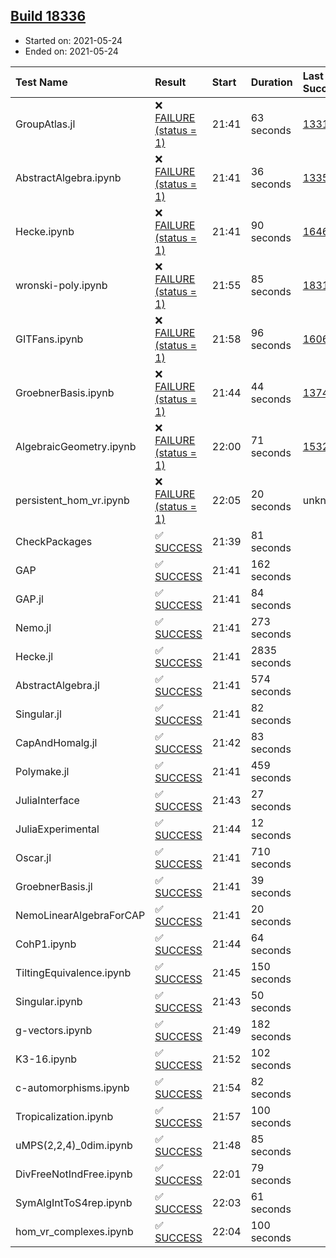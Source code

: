 ## [Build 18336](https://oscarci.mathematik.uni-kl.de/job/oscar/18336/)

* Started on: 2021-05-24
* Ended on: 2021-05-24

| Test Name    | Result | Start | Duration | Last Success | First Failure |
|:-------------|:-------|:------|:---------|:-------------|:--------------|
| GroupAtlas.jl | ❌ [FAILURE (status = 1)](https://oscarci.mathematik.uni-kl.de/job/oscar/18336/artifact/logs/build-18336/GroupAtlas.jl.log) | 21:41 | 63 seconds | [13311](https://oscarci.mathematik.uni-kl.de/job/oscar/13311/) | [13312](https://oscarci.mathematik.uni-kl.de/job/oscar/13312/) |
| AbstractAlgebra.ipynb | ❌ [FAILURE (status = 1)](https://oscarci.mathematik.uni-kl.de/job/oscar/18336/artifact/logs/build-18336/AbstractAlgebra.ipynb.log) | 21:41 | 36 seconds | [13355](https://oscarci.mathematik.uni-kl.de/job/oscar/13355/) | [13356](https://oscarci.mathematik.uni-kl.de/job/oscar/13356/) |
| Hecke.ipynb | ❌ [FAILURE (status = 1)](https://oscarci.mathematik.uni-kl.de/job/oscar/18336/artifact/logs/build-18336/Hecke.ipynb.log) | 21:41 | 90 seconds | [16463](https://oscarci.mathematik.uni-kl.de/job/oscar/16463/) | [16464](https://oscarci.mathematik.uni-kl.de/job/oscar/16464/) |
| wronski-poly.ipynb | ❌ [FAILURE (status = 1)](https://oscarci.mathematik.uni-kl.de/job/oscar/18336/artifact/logs/build-18336/wronski-poly.ipynb.log) | 21:55 | 85 seconds | [18314](https://oscarci.mathematik.uni-kl.de/job/oscar/18314/) | [18315](https://oscarci.mathematik.uni-kl.de/job/oscar/18315/) |
| GITFans.ipynb | ❌ [FAILURE (status = 1)](https://oscarci.mathematik.uni-kl.de/job/oscar/18336/artifact/logs/build-18336/GITFans.ipynb.log) | 21:58 | 96 seconds | [16068](https://oscarci.mathematik.uni-kl.de/job/oscar/16068/) | [16069](https://oscarci.mathematik.uni-kl.de/job/oscar/16069/) |
| GroebnerBasis.ipynb | ❌ [FAILURE (status = 1)](https://oscarci.mathematik.uni-kl.de/job/oscar/18336/artifact/logs/build-18336/GroebnerBasis.ipynb.log) | 21:44 | 44 seconds | [13748](https://oscarci.mathematik.uni-kl.de/job/oscar/13748/) | [13749](https://oscarci.mathematik.uni-kl.de/job/oscar/13749/) |
| AlgebraicGeometry.ipynb | ❌ [FAILURE (status = 1)](https://oscarci.mathematik.uni-kl.de/job/oscar/18336/artifact/logs/build-18336/AlgebraicGeometry.ipynb.log) | 22:00 | 71 seconds | [15322](https://oscarci.mathematik.uni-kl.de/job/oscar/15322/) | [15323](https://oscarci.mathematik.uni-kl.de/job/oscar/15323/) |
| persistent_hom_vr.ipynb | ❌ [FAILURE (status = 1)](https://oscarci.mathematik.uni-kl.de/job/oscar/18336/artifact/logs/build-18336/persistent_hom_vr.ipynb.log) | 22:05 | 20 seconds | unknown | unknown |
| CheckPackages | ✅ [SUCCESS](https://oscarci.mathematik.uni-kl.de/job/oscar/18336/artifact/logs/build-18336/CheckPackages.log) | 21:39 | 81 seconds |  |  |
| GAP | ✅ [SUCCESS](https://oscarci.mathematik.uni-kl.de/job/oscar/18336/artifact/logs/build-18336/GAP.log) | 21:41 | 162 seconds |  |  |
| GAP.jl | ✅ [SUCCESS](https://oscarci.mathematik.uni-kl.de/job/oscar/18336/artifact/logs/build-18336/GAP.jl.log) | 21:41 | 84 seconds |  |  |
| Nemo.jl | ✅ [SUCCESS](https://oscarci.mathematik.uni-kl.de/job/oscar/18336/artifact/logs/build-18336/Nemo.jl.log) | 21:41 | 273 seconds |  |  |
| Hecke.jl | ✅ [SUCCESS](https://oscarci.mathematik.uni-kl.de/job/oscar/18336/artifact/logs/build-18336/Hecke.jl.log) | 21:41 | 2835 seconds |  |  |
| AbstractAlgebra.jl | ✅ [SUCCESS](https://oscarci.mathematik.uni-kl.de/job/oscar/18336/artifact/logs/build-18336/AbstractAlgebra.jl.log) | 21:41 | 574 seconds |  |  |
| Singular.jl | ✅ [SUCCESS](https://oscarci.mathematik.uni-kl.de/job/oscar/18336/artifact/logs/build-18336/Singular.jl.log) | 21:41 | 82 seconds |  |  |
| CapAndHomalg.jl | ✅ [SUCCESS](https://oscarci.mathematik.uni-kl.de/job/oscar/18336/artifact/logs/build-18336/CapAndHomalg.jl.log) | 21:42 | 83 seconds |  |  |
| Polymake.jl | ✅ [SUCCESS](https://oscarci.mathematik.uni-kl.de/job/oscar/18336/artifact/logs/build-18336/Polymake.jl.log) | 21:41 | 459 seconds |  |  |
| JuliaInterface | ✅ [SUCCESS](https://oscarci.mathematik.uni-kl.de/job/oscar/18336/artifact/logs/build-18336/JuliaInterface.log) | 21:43 | 27 seconds |  |  |
| JuliaExperimental | ✅ [SUCCESS](https://oscarci.mathematik.uni-kl.de/job/oscar/18336/artifact/logs/build-18336/JuliaExperimental.log) | 21:44 | 12 seconds |  |  |
| Oscar.jl | ✅ [SUCCESS](https://oscarci.mathematik.uni-kl.de/job/oscar/18336/artifact/logs/build-18336/Oscar.jl.log) | 21:41 | 710 seconds |  |  |
| GroebnerBasis.jl | ✅ [SUCCESS](https://oscarci.mathematik.uni-kl.de/job/oscar/18336/artifact/logs/build-18336/GroebnerBasis.jl.log) | 21:41 | 39 seconds |  |  |
| NemoLinearAlgebraForCAP | ✅ [SUCCESS](https://oscarci.mathematik.uni-kl.de/job/oscar/18336/artifact/logs/build-18336/NemoLinearAlgebraForCAP.log) | 21:41 | 20 seconds |  |  |
| CohP1.ipynb | ✅ [SUCCESS](https://oscarci.mathematik.uni-kl.de/job/oscar/18336/artifact/logs/build-18336/CohP1.ipynb.log) | 21:44 | 64 seconds |  |  |
| TiltingEquivalence.ipynb | ✅ [SUCCESS](https://oscarci.mathematik.uni-kl.de/job/oscar/18336/artifact/logs/build-18336/TiltingEquivalence.ipynb.log) | 21:45 | 150 seconds |  |  |
| Singular.ipynb | ✅ [SUCCESS](https://oscarci.mathematik.uni-kl.de/job/oscar/18336/artifact/logs/build-18336/Singular.ipynb.log) | 21:43 | 50 seconds |  |  |
| g-vectors.ipynb | ✅ [SUCCESS](https://oscarci.mathematik.uni-kl.de/job/oscar/18336/artifact/logs/build-18336/g-vectors.ipynb.log) | 21:49 | 182 seconds |  |  |
| K3-16.ipynb | ✅ [SUCCESS](https://oscarci.mathematik.uni-kl.de/job/oscar/18336/artifact/logs/build-18336/K3-16.ipynb.log) | 21:52 | 102 seconds |  |  |
| c-automorphisms.ipynb | ✅ [SUCCESS](https://oscarci.mathematik.uni-kl.de/job/oscar/18336/artifact/logs/build-18336/c-automorphisms.ipynb.log) | 21:54 | 82 seconds |  |  |
| Tropicalization.ipynb | ✅ [SUCCESS](https://oscarci.mathematik.uni-kl.de/job/oscar/18336/artifact/logs/build-18336/Tropicalization.ipynb.log) | 21:57 | 100 seconds |  |  |
| uMPS(2,2,4)_0dim.ipynb | ✅ [SUCCESS](https://oscarci.mathematik.uni-kl.de/job/oscar/18336/artifact/logs/build-18336/uMPS-2-2-4-_0dim.ipynb.log) | 21:48 | 85 seconds |  |  |
| DivFreeNotIndFree.ipynb | ✅ [SUCCESS](https://oscarci.mathematik.uni-kl.de/job/oscar/18336/artifact/logs/build-18336/DivFreeNotIndFree.ipynb.log) | 22:01 | 79 seconds |  |  |
| SymAlgIntToS4rep.ipynb | ✅ [SUCCESS](https://oscarci.mathematik.uni-kl.de/job/oscar/18336/artifact/logs/build-18336/SymAlgIntToS4rep.ipynb.log) | 22:03 | 61 seconds |  |  |
| hom_vr_complexes.ipynb | ✅ [SUCCESS](https://oscarci.mathematik.uni-kl.de/job/oscar/18336/artifact/logs/build-18336/hom_vr_complexes.ipynb.log) | 22:04 | 100 seconds |  |  |
